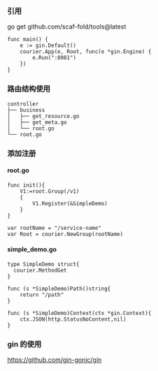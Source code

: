### 引用

go get github.com/scaf-fold/tools@latest

~~~
func main() {
    e := gin.Default()
    courier.App(e, Root, func(e *gin.Engine) {
        e.Run(":8081")
    })
}
~~~

### 路由结构使用
~~~
controller
├── business
│   ├── get_resource.go
│   ├── get_meta.go
│   └── root.go
└── root.go
~~~

### 添加注册
#### root.go
~~~
func init(){
    V1:=root.Group(/v1)
    {
        V1.Register(&SimpleDemo)
    }
}

var rootName = "/service-name"
var Root = courier.NewGroup(rootName)
~~~
#### simple_demo.go
~~~
type SimpleDemo struct{
  courier.MethodGet
}

func (s *SimpleDemo)Path()string{
    return "/path"
}

func (s *SimpleDemo)Context(ctx *gin.Context){
    ctx.JSON(http.StatusNoContent,nil)
}
~~~
### gin 的使用
<url>https://github.com/gin-gonic/gin


